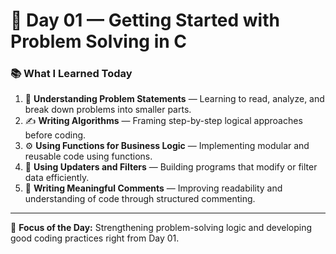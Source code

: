 # 🧠 Day 01 — Getting Started with Problem Solving in C

### 📚 What I Learned Today
1. 🧐 **Understanding Problem Statements** — Learning to read, analyze, and break down problems into smaller parts.  
2. ✍️ **Writing Algorithms** — Framing step-by-step logical approaches before coding.  
3. ⚙️ **Using Functions for Business Logic** — Implementing modular and reusable code using functions.  
4. 🔄 **Using Updaters and Filters** — Building programs that modify or filter data efficiently.  
5. 💬 **Writing Meaningful Comments** — Improving readability and understanding of code through structured commenting.

---

📅 **Focus of the Day:** Strengthening problem-solving logic and developing good coding practices right from Day 01.

